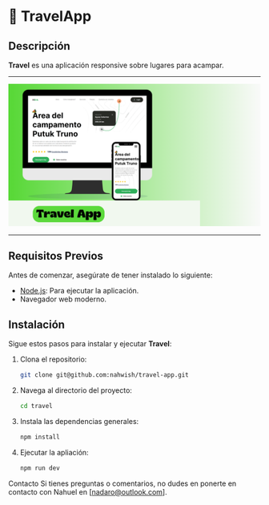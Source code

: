 # 📝 TravelApp

## Descripción

**Travel** es una aplicación responsive sobre lugares para acampar.

<hr/>


<img src="./public/Travel-App.png" alt="Home">

<hr/>


## Requisitos Previos
Antes de comenzar, asegúrate de tener instalado lo siguiente:
- [Node.js](https://nodejs.org/): Para ejecutar la aplicación.
- Navegador web moderno.

## Instalación
Sigue estos pasos para instalar y ejecutar **Travel**:

1. Clona el repositorio:
   ```bash
   git clone git@github.com:nahwish/travel-app.git
2. Navega al directorio del proyecto:
   ```bash
   cd travel
3. Instala las dependencias generales:
   ```bash
   npm install
4. Ejecutar la apliación:
   ```bash
   npm run dev


Contacto
Si tienes preguntas o comentarios, no dudes en ponerte en contacto con Nahuel en [nadaro@outlook.com].
